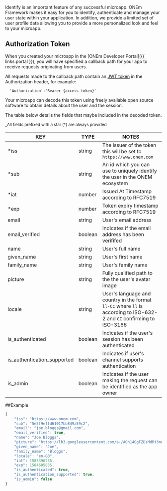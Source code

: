 Identify is an important feature of any successful microapp.  ONEm Framework makes it easy for you to identify, authenticate and manage your user state within your application.  In addition, we provide a limited set of user profile data allowing you to provide a more personalized look and feel to your microapp.

## Authorization Token

When you created your microapp in the [ONEm Developer Portal]({{ links.portal }}), you will have specified a callback path for your app to receive requests originating from users.

All requests made to the callback path contain an [JWT token](https://tools.ietf.org/html/rfc7519) in the Authorization header, for example:

```
  'Authorization':'Bearer {access-token}'
```

Your microapp can decode this token using freely available open source software to obtain details about the user and the session.

The table below details the fields that maybe included in the decoded token.

<span style="font-size:13px;">_All fields prefixed with a star (*) are always provided</span>


| KEY | TYPE | NOTES |
|-----|------|-------|
|*iss|string|The issuer of the token this will be set to `https://www.onem.com`|
|*sub|string|An id which you can use to uniquely identify the user in the ONEM ecosystem|
|*iat|number|Issued At Timestamp according to RFC7519|
|*exp|number|Token expiry timestamp according to RFC7519|
|email|string|User's email address|
|email_verified|boolean|Indicates if the email address has been verififed|
|name|string|User's full name|
|given_name|string|User's first name|
|family_name|string|User's family name|
|picture|string|Fully qualified path to the the user's avatar image|
|locale|string|User's language and country in the format `ll-CC` where `ll` is according to ISO-632-2 and `CC` confirming to ISO-3166|
|is_authenticated|boolean|Indicates if the user's session has been authenticated|
|is_authentication_supported|boolean|Indicates if user's channel supports authentication|
|is_admin|boolean|Indicates if the user making the request can be identified as the app owner|

##Example

```javascript
{
    "iss": "https://www.onem.com",
    "sub": "5e5f9effd61017bb849a59c2",
    "email": "joe.bloggs@gmail.com",
    "email_verified": true,
    "name": "Joe Bloggs",
    "picture": "https://lh3.googleusercontent.com/a-/AOh14GgFZDsMdRt3noADQ1k4Ra0GPCMF7DC_WAvGC2P40w=s96-d",
    "given_name": "Joe",
    "family_name": "Bloggs",
    "locale": "en-GB",
    "iat": 1583396235,
    "exp": 1584605835,
    "is_authenticated": true,
    "is_authentication_supported": true,
    "is_admin": false
}
```
